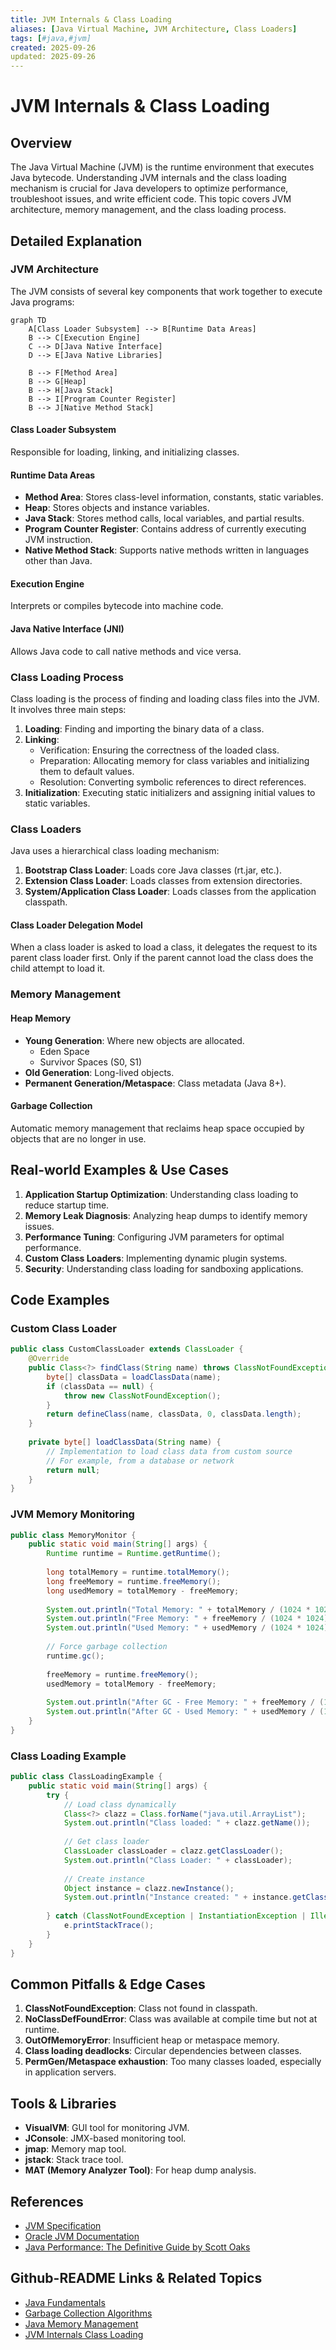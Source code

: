 ```yaml
---
title: JVM Internals & Class Loading
aliases: [Java Virtual Machine, JVM Architecture, Class Loaders]
tags: [#java,#jvm]
created: 2025-09-26
updated: 2025-09-26
---
```


# JVM Internals & Class Loading

## Overview

The Java Virtual Machine (JVM) is the runtime environment that executes Java bytecode. Understanding JVM internals and the class loading mechanism is crucial for Java developers to optimize performance, troubleshoot issues, and write efficient code. This topic covers JVM architecture, memory management, and the class loading process.

## Detailed Explanation

### JVM Architecture

The JVM consists of several key components that work together to execute Java programs:

```mermaid
graph TD
    A[Class Loader Subsystem] --> B[Runtime Data Areas]
    B --> C[Execution Engine]
    C --> D[Java Native Interface]
    D --> E[Java Native Libraries]
    
    B --> F[Method Area]
    B --> G[Heap]
    B --> H[Java Stack]
    B --> I[Program Counter Register]
    B --> J[Native Method Stack]
```

#### Class Loader Subsystem

Responsible for loading, linking, and initializing classes.

#### Runtime Data Areas

- **Method Area**: Stores class-level information, constants, static variables.
- **Heap**: Stores objects and instance variables.
- **Java Stack**: Stores method calls, local variables, and partial results.
- **Program Counter Register**: Contains address of currently executing JVM instruction.
- **Native Method Stack**: Supports native methods written in languages other than Java.

#### Execution Engine

Interprets or compiles bytecode into machine code.

#### Java Native Interface (JNI)

Allows Java code to call native methods and vice versa.

### Class Loading Process

Class loading is the process of finding and loading class files into the JVM. It involves three main steps:

1. **Loading**: Finding and importing the binary data of a class.
2. **Linking**: 
   - Verification: Ensuring the correctness of the loaded class.
   - Preparation: Allocating memory for class variables and initializing them to default values.
   - Resolution: Converting symbolic references to direct references.
3. **Initialization**: Executing static initializers and assigning initial values to static variables.

### Class Loaders

Java uses a hierarchical class loading mechanism:

1. **Bootstrap Class Loader**: Loads core Java classes (rt.jar, etc.).
2. **Extension Class Loader**: Loads classes from extension directories.
3. **System/Application Class Loader**: Loads classes from the application classpath.

#### Class Loader Delegation Model

When a class loader is asked to load a class, it delegates the request to its parent class loader first. Only if the parent cannot load the class does the child attempt to load it.

### Memory Management

#### Heap Memory

- **Young Generation**: Where new objects are allocated.
  - Eden Space
  - Survivor Spaces (S0, S1)
- **Old Generation**: Long-lived objects.
- **Permanent Generation/Metaspace**: Class metadata (Java 8+).

#### Garbage Collection

Automatic memory management that reclaims heap space occupied by objects that are no longer in use.

## Real-world Examples & Use Cases

1. **Application Startup Optimization**: Understanding class loading to reduce startup time.
2. **Memory Leak Diagnosis**: Analyzing heap dumps to identify memory issues.
3. **Performance Tuning**: Configuring JVM parameters for optimal performance.
4. **Custom Class Loaders**: Implementing dynamic plugin systems.
5. **Security**: Understanding class loading for sandboxing applications.

## Code Examples

### Custom Class Loader

```java
public class CustomClassLoader extends ClassLoader {
    @Override
    public Class<?> findClass(String name) throws ClassNotFoundException {
        byte[] classData = loadClassData(name);
        if (classData == null) {
            throw new ClassNotFoundException();
        }
        return defineClass(name, classData, 0, classData.length);
    }
    
    private byte[] loadClassData(String name) {
        // Implementation to load class data from custom source
        // For example, from a database or network
        return null;
    }
}
```

### JVM Memory Monitoring

```java
public class MemoryMonitor {
    public static void main(String[] args) {
        Runtime runtime = Runtime.getRuntime();
        
        long totalMemory = runtime.totalMemory();
        long freeMemory = runtime.freeMemory();
        long usedMemory = totalMemory - freeMemory;
        
        System.out.println("Total Memory: " + totalMemory / (1024 * 1024) + " MB");
        System.out.println("Free Memory: " + freeMemory / (1024 * 1024) + " MB");
        System.out.println("Used Memory: " + usedMemory / (1024 * 1024) + " MB");
        
        // Force garbage collection
        runtime.gc();
        
        freeMemory = runtime.freeMemory();
        usedMemory = totalMemory - freeMemory;
        
        System.out.println("After GC - Free Memory: " + freeMemory / (1024 * 1024) + " MB");
        System.out.println("After GC - Used Memory: " + usedMemory / (1024 * 1024) + " MB");
    }
}
```

### Class Loading Example

```java
public class ClassLoadingExample {
    public static void main(String[] args) {
        try {
            // Load class dynamically
            Class<?> clazz = Class.forName("java.util.ArrayList");
            System.out.println("Class loaded: " + clazz.getName());
            
            // Get class loader
            ClassLoader classLoader = clazz.getClassLoader();
            System.out.println("Class Loader: " + classLoader);
            
            // Create instance
            Object instance = clazz.newInstance();
            System.out.println("Instance created: " + instance.getClass().getName());
            
        } catch (ClassNotFoundException | InstantiationException | IllegalAccessException e) {
            e.printStackTrace();
        }
    }
}
```

## Common Pitfalls & Edge Cases

1. **ClassNotFoundException**: Class not found in classpath.
2. **NoClassDefFoundError**: Class was available at compile time but not at runtime.
3. **OutOfMemoryError**: Insufficient heap or metaspace memory.
4. **Class loading deadlocks**: Circular dependencies between classes.
5. **PermGen/Metaspace exhaustion**: Too many classes loaded, especially in application servers.

## Tools & Libraries

- **VisualVM**: GUI tool for monitoring JVM.
- **JConsole**: JMX-based monitoring tool.
- **jmap**: Memory map tool.
- **jstack**: Stack trace tool.
- **MAT (Memory Analyzer Tool)**: For heap dump analysis.

## References

- [JVM Specification](https://docs.oracle.com/javase/specs/jvms/se17/html/)
- [Oracle JVM Documentation](https://docs.oracle.com/en/java/javase/17/vm/)
- [Java Performance: The Definitive Guide by Scott Oaks](https://www.amazon.com/Java-Performance-Definitive-Guide-Getting/dp/1449358454)

## Github-README Links & Related Topics

- [Java Fundamentals](../java-fundamentals/README.md)
- [Garbage Collection Algorithms](../garbage-collection-algorithms/README.md)
- [Java Memory Management](../java-memory-management/README.md)
- [JVM Internals Class Loading](../jvm-internals-class-loading/README.md)

